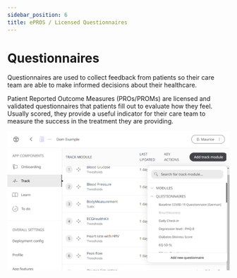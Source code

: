 ```yaml
---
sidebar_position: 6
title: ePROS / Licensed Questionnaires
---
```


# Questionnaires

Questionnaires are used to collect feedback from patients so their care team are able to make informed decisions about their healthcare.

Patient Reported Outcome Measures (PROs/PROMs) are licensed and validated questionnaires that patients fill out to evaluate how they feel. Usually scored, they provide a useful indicator for their care team to measure the success in the treatment they are providing. 

![Add a questionnaire](./assets/ap-add-questionnaire.png)
